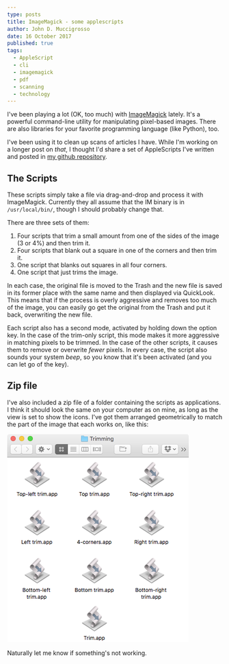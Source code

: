 ```yaml
---
type: posts 
title: ImageMagick - some applescripts
author: John D. Muccigrosso
date: 16 October 2017
published: true
tags:
  - AppleScript
  - cli
  - imagemagick
  - pdf
  - scanning
  - technology
---
```


I've been playing a lot (OK, too much) with [ImageMagick](https://imagemagick.org/) lately. It's a powerful command-line utility for manipulating pixel-based images. There are also libraries for your favorite programming language (like Python), too.

I've been using it to clean up scans of articles I have. While I'm working on a longer post on *that*, I thought I'd share a set of AppleScripts I've written and posted in [my github repository](https://github.com/Jmuccigr/AppleScripts/tree/master/ImageMagick).

## The Scripts

These scripts simply take a file via drag-and-drop and process it with ImageMagick. Currently they all assume that the IM binary is in `/usr/local/bin/`, though I should probably change that.

There are three sets of them:

1. Four scripts that trim a small amount from one of the sides of the image (3 or 4%) and then trim it.
1. Four scripts that blank out a square in one of the corners and then trim it.
1. One script that blanks out squares in all four corners.
1. One script that just trims the image.

In each case, the original file is moved to the Trash and the new file is saved in its former place with the same name and then displayed via QuickLook. This means that if the process is overly aggressive and removes too much of the image, you can easily go get the original from the Trash and put it back, overwriting the new file.

Each script also has a second mode, activated by holding down the option key. In the case of the trim-only script, this mode makes it more aggressive in matching pixels to be trimmed. In the case of the other scripts, it causes them to remove or overwrite *fewer* pixels. In every case, the script also sounds your system *beep*, so you know that it's been activated (and you can let go of the key).

## Zip file

I've also included a zip file of a folder containing the scripts as applications. I think it should look the same on your computer as on mine, as long as the view is set to show the icons. I've got them arranged geometrically to match the part of the image that each works on, like this:

![Contents of the zip file.](/images/trim_apps.png)

Naturally let me know if something's not working.

